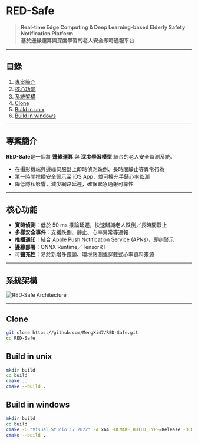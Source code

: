 # RED-Safe

> **Real-time Edge Computing & Deep Learning-based Elderly Safety Notification Platform**  
> **基於邊緣運算與深度學習的老人安全即時通報平台**

---

## 目錄

1. [專案簡介](#專案簡介)  
2. [核心功能](#核心功能)  
3. [系統架構](#系統架構)  
4. [Clone](#Clone)
5. [Build in unix](#build-in-unix)
6. [Build in windows](#build-in-windows)

---

## 專案簡介
**RED-Safe**是一個將 **邊緣運算** 與 **深度學習模型** 結合的老人安全監測系統。  
- 在攝影機端與邊緣伺服器上即時偵測跌倒、長時間靜止等異常行為  
- 第一時間推播安全警示至 iOS App，並可擴充手錶心率監測  
- 降低隱私影響，減少網路延遲，確保緊急通報可靠性  

---

## 核心功能

- **實時偵測**：低於 50 ms 推論延遲，快速辨識老人跌倒／長時間靜止  
- **多樣安全事件**：支援跌倒、靜止、心率異常等通報  
- **推播通知**：結合 Apple Push Notification Service (APNs)，即刻警示  
- **邊緣部署**：ONNX Runtime／TensorRT 
- **可擴充性**：易於新增多鏡頭、環境感測或穿戴式心率資料來源  

---

## 系統架構

![RED‑Safe Architecture](docs/redsafe‑architecture_v1.png)

---

## Clone

```bash
git clone https://github.com/MengXi47/RED-Safe.git
cd RED-Safe
```

## Build in unix

```bash
mkdir build
cd build
cmake ..
cmake --build .
```

## Build in windows

```bash
mkdir build
cd build
cmake -G "Visual Studio 17 2022" -A x64 -DCMAKE_BUILD_TYPE=Release -DCMAKE_TOOLCHAIN_FILE=C:/vcpkg/scripts/buildsystems/vcpkg.cmake -DVCPKG_TARGET_TRIPLET=x64-windows ..
cmake --build .
```